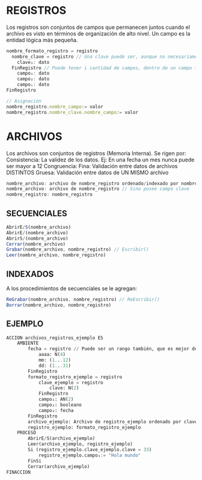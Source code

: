 # REGISTROS
Los registros son conjuntos de campos que permanecen juntos cuando el archivo es visto en términos de organización de alto nivel. Un campo es la entidad lógica más pequeña.
```js
nombre_formato_registro = registro
  nombre_clave = registro // Una clave puede ser, aunque no necesariamente, compuesta: clave₁: dato; clave₂: dato; ...; claveᵢ:dato
    clave₁: dato
  FinRegistro // Puede tener i cantidad de campos, dentro de un campo también puede haber un registro
    campo₁: dato
    campo₂: dato
    campoᵢ: dato
FinRegistro

// Asignación
nombre_registro.nombre_campo:= valor
nombre_registro.nombre_clave.nombre_campo:= valor
```
# ARCHIVOS
Los archivos son conjuntos de registros (Memoria Interna). Se rigen por:
    Consistencia: La validez de los datos. Ej: En una fecha un mes nunca puede ser mayor a 12
    Congruencia:
        Fina: Validación entre datos de archivos DISTINTOS
        Gruesa: Validación entre datos de UN MISMO archivo
```js
nombre_archivo: archivo de nombre_registro ordenado/indexado por nombre_clave // Si esta ordenado o indexado por alguna clave
nombre_archivo: archivo de nombre_registro // Sino posee campo clave
nombre_registro: nombre_registro
```
## SECUENCIALES
```js
AbrirE/S(nombre_archivo)
AbrirE/(nombre_archivo)
AbrirS/(nombre_archivo)
Cerrar(nombre_archivo)
Grabar(nombre_archivo, nombre_registro) // Escribir()
Leer(nombre_archivo, nombre_registro)
```
## INDEXADOS
A los procedimientos de secuenciales se le agregan:
```js
ReGrabar(nombre_archivo, nombre_registro) // ReEscribir()
Borrar(nombre_archivo, nombre_registro)
```

## EJEMPLO
```py
ACCION archivos_registros_ejemplo ES
    AMBIENTE
        fecha = registro // Puede ser un rango también, que es mejor debido a la consistencia automática
            aaaa: N(4)
            mm: (1...12)
            dd: (1...31)
        FinRegistro
        formato_registro_ejemplo = registro
            clave_ejemplo = registro
                clave: N(2)
            FinRegistro
            campo₁: AN(2)
            campo₂: booleano
            campo₃: fecha
        FinRegistro
        archivo_ejemplo: Archivo de registro_ejemplo ordenado por clave_ejemplo
        registro_ejemplo: formato_registro_ejemplo
    PROCESO
        AbrirE/S(archivo_ejemplo)
        Leer(archivo_ejemplo, registro_ejemplo)
        Si (registro_ejemplo.clave_ejemplo.clave = 33)
            registro_ejemplo.campo₁:= "Hola mundo"
        FinSi
        Cerrar(archivo_ejemplo)
FINACCION
```
